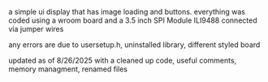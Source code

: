 a simple ui display that has image loading and buttons. everything was coded using a wroom board and a 3.5 inch SPI Module ILI9488 connected via jumper wires

any errors are due to usersetup.h, uninstalled library, different styled board

updated as of 8/26/2025 with a cleaned up code, useful comments, memory managment, renamed files

